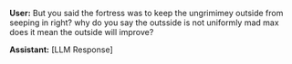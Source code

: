 **User:**
But you said the fortress was to keep the ungrimimey outside from seeping in right? why do you say the outsside is not uniformly mad max does it mean the outside will improve?

**Assistant:**
[LLM Response]

